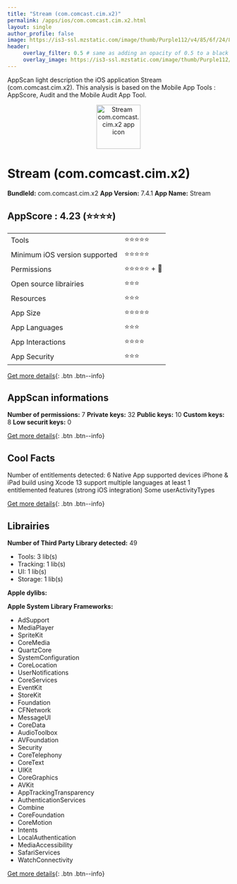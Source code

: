 ```yaml
---
title: "Stream (com.comcast.cim.x2)"
permalink: /apps/ios/com.comcast.cim.x2.html
layout: single
author_profile: false
image: https://is3-ssl.mzstatic.com/image/thumb/Purple112/v4/85/6f/24/856f2488-f1bd-186c-5b4d-11cba25ee36f/AppIcon-1x_U007emarketing-0-7-0-0-0-85-220.png/512x512bb.jpg
header: 
     overlay_filter: 0.5 # same as adding an opacity of 0.5 to a black background
     overlay_image: https://is3-ssl.mzstatic.com/image/thumb/Purple112/v4/85/6f/24/856f2488-f1bd-186c-5b4d-11cba25ee36f/AppIcon-1x_U007emarketing-0-7-0-0-0-85-220.png/512x512bb.jpg
---
```

AppScan light description the iOS application Stream (com.comcast.cim.x2). This analysis is based on the Mobile App Tools : AppScore, Audit and the Mobile Audit App Tool.

  
  
<div style="text-align: center;"><img src="https://is3-ssl.mzstatic.com/image/thumb/Purple112/v4/85/6f/24/856f2488-f1bd-186c-5b4d-11cba25ee36f/AppIcon-1x_U007emarketing-0-7-0-0-0-85-220.png/512x512bb.jpg" width="100" height="100" alt="Stream com.comcast.cim.x2 app icon"></div>  
  
# Stream (com.comcast.cim.x2)

**BundleId:** com.comcast.cim.x2
**App Version:** 7.4.1
**App Name:** Stream


## AppScore : 4.23 (⭐️⭐️⭐️⭐️) 

<table>
<tr><td> Tools </td><td> ⭐️⭐️⭐️⭐️⭐️ </td></tr>
<tr><td> Minimum iOS version supported </td><td> ⭐️⭐️⭐️⭐️⭐️ </td></tr>
<tr><td> Permissions </td><td> ⭐️⭐️⭐️⭐️⭐️ + 🌟 </td></tr>
<tr><td> Open source librairies </td><td> ⭐️⭐️⭐️ </td></tr>
<tr><td> Resources </td><td> ⭐️⭐️⭐️ </td></tr>
<tr><td> App Size </td><td> ⭐️⭐️⭐️⭐️⭐️ </td></tr>
<tr><td> App Languages </td><td> ⭐️⭐️⭐️ </td></tr>
<tr><td> App Interactions </td><td> ⭐️⭐️⭐️⭐️ </td></tr>
<tr><td> App Security </td><td> ⭐️⭐️⭐️ </td></tr>
</table>

[Get more details](/pricing.html){: .btn .btn--info}  
  
## AppScan informations 

**Number of permissions:** 7
**Private keys:** 32
**Public keys:** 10
**Custom keys:** 8
**Low securit keys:** 0
  
[Get more details](/pricing.html){: .btn .btn--info}

## Cool Facts

Number of entitlements detected: 6
Native App
supported devices iPhone & iPad
build using Xcode 13
support multiple languages
at least 1 entitlemented features (strong iOS integration)
Some userActivityTypes
  
[Get more details](/pricing.html){: .btn .btn--info}

## Librairies 
**Number of Third Party Library detected:** 49
- Tools: 3 lib(s)
- Tracking: 1 lib(s)
- UI: 1 lib(s)
- Storage: 1 lib(s)

**Apple dylibs:**


**Apple System Library Frameworks:**
- AdSupport
- MediaPlayer
- SpriteKit
- CoreMedia
- QuartzCore
- SystemConfiguration
- CoreLocation
- UserNotifications
- CoreServices
- EventKit
- StoreKit
- Foundation
- CFNetwork
- MessageUI
- CoreData
- AudioToolbox
- AVFoundation
- Security
- CoreTelephony
- CoreText
- UIKit
- CoreGraphics
- AVKit
- AppTrackingTransparency
- AuthenticationServices
- Combine
- CoreFoundation
- CoreMotion
- Intents
- LocalAuthentication
- MediaAccessibility
- SafariServices
- WatchConnectivity


  
[Get more details](/pricing.html){: .btn .btn--info}

